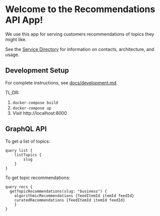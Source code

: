 # Welcome to the Recommendations API App!

We use this app for serving customers recommendations of topics they might like.

See the [Service Directory](https://getpocket.atlassian.net/wiki/spaces/PE/pages/1626177549/RecommendationAPI)
for information on contacts, architecture, and usage.

## Development Setup

For complete instructions, see [docs/development.md](/docs/development.md).

TL;DR: 
1. `docker-compose build`
2. `docker-compose up`
3. Visit http://localhost:8000

## GraphQL API

To get a list of topics:
```
query list {
    listTopics {
        slug
    }
}
```

To get topic recommendations: 
```
query recs {
  getTopicRecommendations(slug: "business") {
    algorithmicRecommendations {feedItemId itemId feedId}
    curatedRecommendations {feedItemId itemId feedId}
	}
}
```
